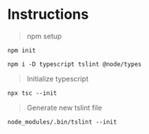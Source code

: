 # Instructions

> npm setup

```
npm init

npm i -D typescript tslint @node/types

```

> Initialize typescript

```
npx tsc --init
```

> Generate new tslint file

```
node_modules/.bin/tslint --init
```
